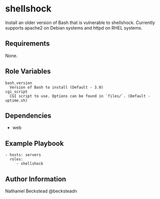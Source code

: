 shellshock
=========

Install an older version of Bash that is vulnerable to shellshock. Currently supports apache2 on Debian systems and httpd on RHEL systems.

Requirements
------------

None.

Role Variables
--------------

```
bash_version
  Version of Bash to install (Default - 3.0)
cgi_script
  CGI script to use. Options can be found in `files/`. (Default - uptime.sh)
```

Dependencies
------------

* web

Example Playbook
----------------

    - hosts: servers
      roles:
         - shellshock

Author Information
------------------

Nathaniel Beckstead @becksteadn